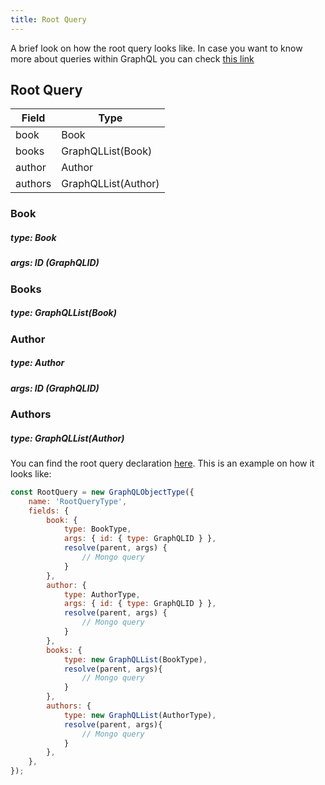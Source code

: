 ```yaml
---
title: Root Query
---
```


A brief look on how the root query looks like. In case you want to know more about queries within GraphQL you can check [this link](https://graphql.org/learn/schema/#the-query-and-mutation-types)

## Root Query
Field | Type
--- | ---
book | Book
books | GraphQLList(Book)
author | Author
authors | GraphQLList(Author)

### Book
##### type: Book
##### args: ID (GraphQLID)

### Books
##### type: GraphQLList(Book)

### Author
##### type: Author
##### args: ID (GraphQLID)

### Authors
##### type: GraphQLList(Author)

You can find the root query declaration [here](https://github.com/chmiiller/graphing/blob/main/server/schema/schema.js#L48). This is an example on how it looks like:
```js
const RootQuery = new GraphQLObjectType({
    name: 'RootQueryType',
    fields: {
        book: {
            type: BookType,
            args: { id: { type: GraphQLID } },
            resolve(parent, args) {
                // Mongo query
            }
        },
        author: {
            type: AuthorType,
            args: { id: { type: GraphQLID } },
            resolve(parent, args) {
                // Mongo query
            }
        },
        books: {
            type: new GraphQLList(BookType),
            resolve(parent, args){
                // Mongo query
            }
        },
        authors: {
            type: new GraphQLList(AuthorType),
            resolve(parent, args){
                // Mongo query
            }
        },
    },
});
```